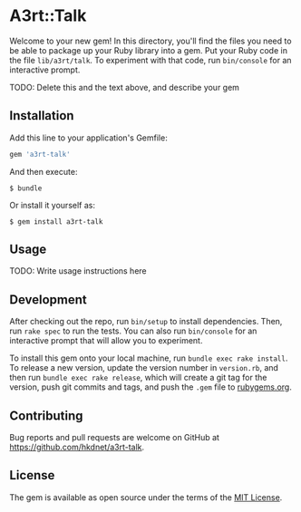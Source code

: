 # A3rt::Talk

Welcome to your new gem! In this directory, you'll find the files you need to be able to package up your Ruby library into a gem. Put your Ruby code in the file `lib/a3rt/talk`. To experiment with that code, run `bin/console` for an interactive prompt.

TODO: Delete this and the text above, and describe your gem

## Installation

Add this line to your application's Gemfile:

```ruby
gem 'a3rt-talk'
```

And then execute:

    $ bundle

Or install it yourself as:

    $ gem install a3rt-talk

## Usage

TODO: Write usage instructions here

## Development

After checking out the repo, run `bin/setup` to install dependencies. Then, run `rake spec` to run the tests. You can also run `bin/console` for an interactive prompt that will allow you to experiment.

To install this gem onto your local machine, run `bundle exec rake install`. To release a new version, update the version number in `version.rb`, and then run `bundle exec rake release`, which will create a git tag for the version, push git commits and tags, and push the `.gem` file to [rubygems.org](https://rubygems.org).

## Contributing

Bug reports and pull requests are welcome on GitHub at https://github.com/hkdnet/a3rt-talk.


## License

The gem is available as open source under the terms of the [MIT License](http://opensource.org/licenses/MIT).

